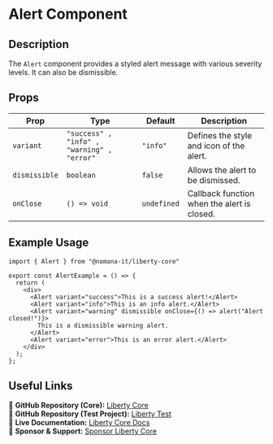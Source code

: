 # Alert Component

## Description
The `Alert` component provides a styled alert message with various severity levels. It can also be dismissible.

## Props
| Prop         | Type               | Default  | Description                                   |
|-------------|-------------------|----------|-----------------------------------------------|
| `variant`  | `"success" , "info" , "warning" , "error"` | `"info"`  | Defines the style and icon of the alert. |
| `dismissible` | `boolean` | `false` | Allows the alert to be dismissed. |
| `onClose` | `() => void` | `undefined` | Callback function when the alert is closed. |

## Example Usage
```tsx
import { Alert } from "@nomana-it/liberty-core"

export const AlertExample = () => {
  return (
    <div>
      <Alert variant="success">This is a success alert!</Alert>
      <Alert variant="info">This is an info alert.</Alert>
      <Alert variant="warning" dismissible onClose={() => alert("Alert closed!")}>
        This is a dismissible warning alert.
      </Alert>
      <Alert variant="error">This is an error alert.</Alert>
    </div>
  );
};
```

## Useful Links
🔗 **GitHub Repository (Core):** [Liberty Core](https://github.com/fblettner/liberty-core/)  
🔗 **GitHub Repository (Test Project):** [Liberty Test](https://github.com/fblettner/liberty-test/)  
📖 **Live Documentation:** [Liberty Core Docs](https://docs.nomana-it.fr/liberty-core/)  
💖 **Sponsor & Support:** [Sponsor Liberty Core](https://github.com/sponsors/fblettner)  